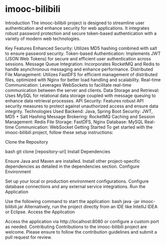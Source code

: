 # imooc-bilibili

Introduction
The imooc-bilibili project is designed to streamline user authentication and enhance security for web applications. It integrates robust password protection and secure token-based authentication with a variety of modern web technologies.

Key Features
Enhanced Security: Utilizes MD5 hashing combined with salt to ensure password security.
Token-based Authentication: Implements JWT (JSON Web Tokens) for secure and efficient user authentication across sessions.
Message Queue Integration: Incorporates RocketMQ and Redis to handle asynchronous messaging and enhance performance.
Distributed File Management: Utilizes FastDFS for efficient management of distributed files, optimized with Nginx for better load handling and scalability.
Real-time Communication: Leverages WebSockets to facilitate real-time communication between the server and clients.
Data Storage and Retrieval: Uses MySQL for relational data storage coupled with message queuing to enhance data retrieval processes.
API Security: Features robust API security measures to protect against unauthorized access and ensure data integrity.
Technologies Used
Backend: Java, Spring Boot
Security: JWT, MD5 + Salt Hashing
Message Brokering: RocketMQ
Caching and Session Management: Redis
File Storage: FastDFS, Nginx
Database: MySQL
Real-time Communication: WebSocket
Getting Started
To get started with the imooc-bilibili project, follow these setup instructions:

Clone the Repository

bash
git clone [repository-url]
Install Dependencies

Ensure Java and Maven are installed.
Install other project-specific dependencies as detailed in the dependencies section.
Configure Environment

Set up your local or production environment configurations.
Configure database connections and any external service integrations.
Run the Application

Use the following command to start the application:
bash
java -jar imooc-bilibili.jar
Alternatively, run the project directly from an IDE like IntelliJ IDEA or Eclipse.
Access the Application

Access the application via http://localhost:8080 or configure a custom port as needed.
Contributing
Contributions to the imooc-bilibili project are welcome. Please ensure to follow the contribution guidelines and submit a pull request for review.

